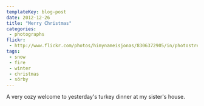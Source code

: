 ```yaml
---
templateKey: blog-post
date: 2012-12-26
title: "Merry Christmas"
categories:
 - photographs
flickr:
 - http://www.flickr.com/photos/himynameisjonas/8306372905/in/photostream/
tags:
 - snow
 - fire
 - winter
 - christmas
 - sörby
---
```


A very cozy welcome to yesterday's turkey dinner at my sister's house.
